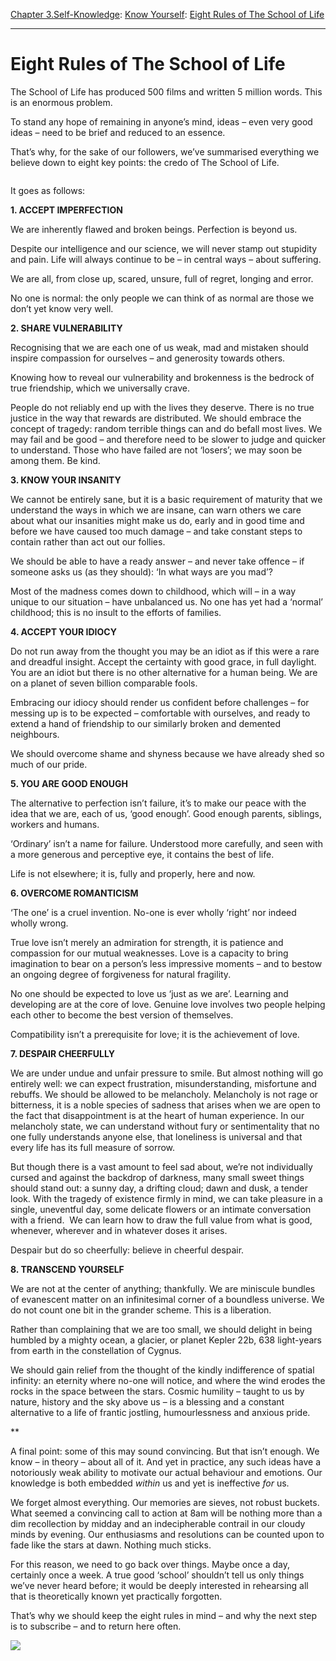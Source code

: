 [Chapter 3.Self-Knowledge](https://www.theschooloflife.com/thebookoflife/category/self-knowledge/): [Know Yourself](https://www.theschooloflife.com/thebookoflife/category/self-knowledge/know-yourself/): [Eight Rules of The School of Life](https://www.theschooloflife.com/thebookoflife/eight-rules-of-the-school-of-life/)

* * *

# Eight Rules of The School of Life

The School of Life has produced 500 films and written 5 million words. This is an enormous problem.&nbsp;

To stand any hope of remaining in anyone’s mind, ideas – even very good ideas – need to be brief and reduced to an essence.&nbsp;

That’s why, for the sake of our followers, we’ve summarised everything we believe down to eight key points: the credo of The School of Life.&nbsp;

<figure class="wp-block-image"><img src="https://www.theschooloflife.com/thebookoflife/wp-content/uploads/2020/01/wp-content2Fuploads2F20132F022FCarina.jpg2Ffull-fit-in __1200x2000-1024x591.jpg" alt="" class="wp-image-23957" srcset="https://www.theschooloflife.com/thebookoflife/wp-content/uploads/2020/01/wp-content2Fuploads2F20132F022FCarina.jpg2Ffull-fit-in__ 1200x2000-1024x591.jpg 1024w, https://www.theschooloflife.com/thebookoflife/wp-content/uploads/2020/01/wp-content2Fuploads2F20132F022FCarina.jpg2Ffull-fit-in __1200x2000-300x173.jpg 300w, https://www.theschooloflife.com/thebookoflife/wp-content/uploads/2020/01/wp-content2Fuploads2F20132F022FCarina.jpg2Ffull-fit-in__ 1200x2000-768x443.jpg 768w" sizes="(max-width: 1024px) 100vw, 1024px"></figure>

It goes as follows:

**1. ACCEPT IMPERFECTION**

We are inherently flawed and broken beings. Perfection is beyond us.

Despite our intelligence and our science, we will never stamp out stupidity and pain. Life will always continue to be – in central ways – about suffering.

We are all, from close up, scared, unsure, full of regret, longing and error.

No one is normal: the only people we can think of as normal are those we don’t yet know very well.

**2. SHARE VULNERABILITY**

Recognising that we are each one of us weak, mad and mistaken should inspire compassion for ourselves – and generosity towards others.

Knowing how to reveal our vulnerability and brokenness is the bedrock of true friendship, which we universally crave.

People do not reliably end up with the lives they deserve. There is no true justice in the way that rewards are distributed. We should embrace the concept of tragedy: random terrible things can and do befall most lives. We may fail and be good – and therefore need to be slower to judge and quicker to understand. Those who have failed are not ‘losers’; we may soon be among them. Be kind.

**3. KNOW YOUR INSANITY**

We cannot be entirely sane, but it is a basic requirement of maturity that we understand the ways in which we are insane, can warn others we care about what our insanities might make us do, early and in good time and before we have caused too much damage – and take constant steps to contain rather than act out our follies.

We should be able to have a ready answer – and never take offence – if someone asks us (as they should): ‘In what ways are you mad’?

Most of the madness comes down to childhood, which will – in a way unique to our situation – have unbalanced us. No one has yet had a ‘normal’ childhood; this is no insult to the efforts of families.

**4. ACCEPT YOUR IDIOCY**

Do not run away from the thought you may be an idiot as if this were a rare and dreadful insight. Accept the certainty with good grace, in full daylight. You are an idiot but there is no other alternative for a human being. We are on a planet of seven billion comparable fools.

Embracing our idiocy should render us confident before challenges – for messing up is to be expected – comfortable with ourselves, and ready to extend a hand of friendship to our similarly broken and demented neighbours.

We should overcome shame and shyness because we have already shed so much of our pride.

**5. YOU ARE GOOD ENOUGH**

The alternative to perfection isn’t failure, it’s to make our peace with the idea that we are, each of us, ‘good enough’. Good enough parents, siblings, workers and humans.

‘Ordinary’ isn’t a name for failure. Understood more carefully, and seen with a more generous and perceptive eye, it contains the best of life.&nbsp;

Life is not elsewhere; it is, fully and properly, here and now.&nbsp;

**6. OVERCOME ROMANTICISM**

‘The one’ is a cruel invention. No-one is ever wholly ‘right’ nor indeed wholly wrong.&nbsp;

True love isn’t merely an admiration for strength, it is patience and compassion for our mutual weaknesses. Love is a capacity to bring imagination to bear on a person’s less impressive moments – and to bestow an ongoing degree of forgiveness for natural fragility.

No one should be expected to love us ‘just as we are’. Learning and developing are at the core of love. Genuine love involves two people helping each other to become the best version of themselves.

Compatibility isn’t a prerequisite for love; it is the achievement of love.

**7. DESPAIR CHEERFULLY**

We are under undue and unfair pressure to smile. But almost nothing will go entirely well: we can expect frustration, misunderstanding, misfortune and rebuffs. We should be allowed to be melancholy. Melancholy is not rage or bitterness, it is a noble species of sadness that arises when we are open to the fact that disappointment is at the heart of human experience. In our melancholy state, we can understand without fury or sentimentality that no one fully understands anyone else, that loneliness is universal and that every life has its full measure of sorrow.

But though there is a vast amount to feel sad about, we’re not individually cursed and against the backdrop of darkness, many small sweet things should stand out: a sunny day, a drifting cloud; dawn and dusk, a tender look. With the tragedy of existence firmly in mind, we can take pleasure in a single, uneventful day, some delicate flowers or an intimate conversation with a friend.&nbsp; We can learn how to draw the full value from what is good, whenever, wherever and in whatever doses it arises.

Despair but do so cheerfully: believe in cheerful despair.&nbsp;

**8. TRANSCEND YOURSELF**

We are not at the center of anything; thankfully. We are miniscule bundles of evanescent matter on an infinitesimal corner of a boundless universe. We do not count one bit in the grander scheme. This is a liberation.

Rather than complaining that we are too small, we should delight in being humbled by a mighty ocean, a glacier, or planet Kepler 22b, 638 light-years from earth in the constellation of Cygnus.

We should gain relief from the thought of the kindly indifference of spatial infinity: an eternity where no-one will notice, and where the wind erodes the rocks in the space between the stars. Cosmic humility – taught to us by nature, history and the sky above us – is a blessing and a constant alternative to a life of frantic jostling, humourlessness and anxious pride.&nbsp;

\*\*

A final point: some of this may sound convincing. But that isn’t enough. We know – in theory – about all of it. And yet in practice, any such ideas have a notoriously weak ability to motivate our actual behaviour and emotions. Our knowledge is both embedded _within_ us and yet is ineffective _for_ us.&nbsp;

We forget almost everything. Our memories are sieves, not robust buckets. What seemed a convincing call to action at 8am will be nothing more than a dim recollection by midday and an indecipherable contrail in our cloudy minds by evening. Our enthusiasms and resolutions can be counted upon to fade like the stars at dawn. Nothing much sticks.

For this reason, we need to go back over things. Maybe once a day, certainly once a week. A true good ‘school’ shouldn’t tell us only things we’ve never heard before; it would be deeply interested in rehearsing all that is theoretically known yet practically forgotten.

That’s why we should keep the eight rules in mind – and why the next step is to subscribe – and to return here often.

[![](https://img.youtube.com/vi/1JCJVaK48RM/0.jpg)](https://www.youtube.com/embed/1JCJVaK48RM '')
  
  
